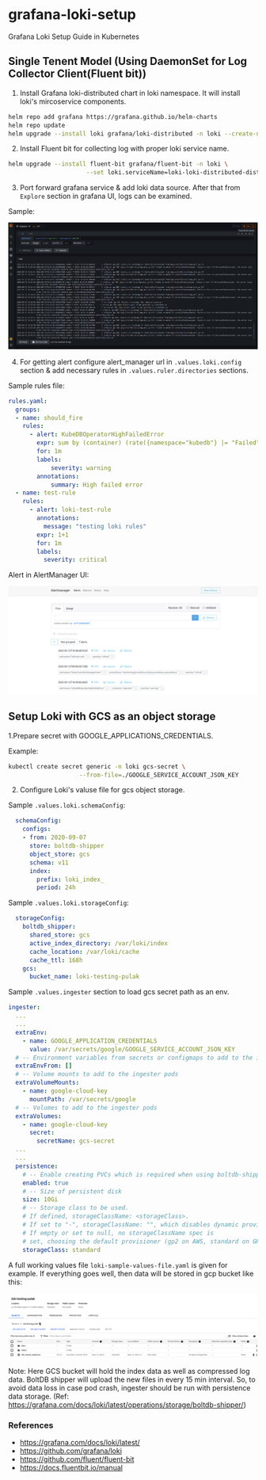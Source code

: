 # grafana-loki-setup

Grafana Loki Setup Guide in Kubernetes

## Single Tenent Model (Using DaemonSet for Log Collector Client(Fluent bit))

1. Install Grafana loki-distributed chart in loki namespace. It will install loki's mircoservice components.

```bash
helm repo add grafana https://grafana.github.io/helm-charts
helm repo update
helm upgrade --install loki grafana/loki-distributed -n loki --create-namespace --values=sample-values.yaml
```

2. Install Fluent bit for collecting log with proper loki service name.

```bash
helm upgrade --install fluent-bit grafana/fluent-bit -n loki \
                      --set loki.serviceName=loki-loki-distributed-distributor.loki.svc
```

3. Port forward grafana service & add loki data source. After that from `Explore` section in grafana UI, logs can be examined.

Sample:

![sample-log](./static/grafana-logs.png)


4. For getting alert configure alert_manager url in `.values.loki.config` section & add necessary rules in `.values.ruler.directories` sections.

Sample rules file:
```yaml
rules.yaml:
  groups:
  - name: should_fire
    rules:
      - alert: KubeDBOperatorHighFailedError
        expr: sum by (container) (rate({namespace="kubedb"} |= "Failed"[1m])) > 0.0001
        for: 1m
        labels:
            severity: warning
        annotations:
            summary: High failed error
  - name: test-rule
    rules: 
      - alert: loki-test-rule
        annotations: 
          message: "testing loki rules"
        expr: 1+1
        for: 1m
        labels: 
          severity: critical
```

Alert in AlertManager UI:

![alert-manager-sample-ui](./static/alert-manager-sample.png)

## Setup Loki with GCS as an object storage

1.Prepare secret with GOOGLE_APPLICATIONS_CREDENTIALS.

Example:
```bash
kubectl create secret generic -n loki gcs-secret \
                    --from-file=./GOOGLE_SERVICE_ACCOUNT_JSON_KEY
```

2. Configure Loki's valuse file for gcs object storage.

Sample `.values.loki.schemaConfig`:

```yaml
  schemaConfig:
    configs:
    - from: 2020-09-07
      store: boltdb-shipper
      object_store: gcs
      schema: v11
      index:
        prefix: loki_index_
        period: 24h
```

Sample `.values.loki.storageConfig`:

```yaml
  storageConfig:
    boltdb_shipper:
      shared_store: gcs
      active_index_directory: /var/loki/index
      cache_location: /var/loki/cache
      cache_ttl: 168h
    gcs:
      bucket_name: loki-testing-pulak
```

Sample `.values.ingester` section to load gcs secret path as an env.

```yaml
ingester:
  ...
  ...
  extraEnv:
    - name: GOOGLE_APPLICATION_CREDENTIALS
      value: /var/secrets/google/GOOGLE_SERVICE_ACCOUNT_JSON_KEY
  # -- Environment variables from secrets or configmaps to add to the ingester pods
  extraEnvFrom: []
  # -- Volume mounts to add to the ingester pods
  extraVolumeMounts:
    - name: google-cloud-key
      mountPath: /var/secrets/google
  # -- Volumes to add to the ingester pods
  extraVolumes:
    - name: google-cloud-key
      secret:
        secretName: gcs-secret
  ...
  ...
  persistence:
    # -- Enable creating PVCs which is required when using boltdb-shipper
    enabled: true
    # -- Size of persistent disk
    size: 10Gi
    # -- Storage class to be used.
    # If defined, storageClassName: <storageClass>.
    # If set to "-", storageClassName: "", which disables dynamic provisioning.
    # If empty or set to null, no storageClassName spec is
    # set, choosing the default provisioner (gp2 on AWS, standard on GKE, AWS, and OpenStack).
    storageClass: standard
```

A full working values file `loki-sample-values-file.yaml` is given for example.
If everything goes well, then data will be stored in gcp bucket like this:

![gcp-sample](./static/gcp-sample.png)

Note: Here GCS bucket will hold the index data as well as compressed log data. BoltDB shipper will upload the new files in every 15 min interval. So, to avoid data loss in case pod crash, ingester should be run with persistence data storage. (Ref: https://grafana.com/docs/loki/latest/operations/storage/boltdb-shipper/)

### References

- https://grafana.com/docs/loki/latest/
- https://github.com/grafana/loki
- https://github.com/fluent/fluent-bit
- https://docs.fluentbit.io/manual


